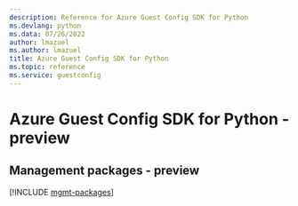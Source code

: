 ```yaml
---
description: Reference for Azure Guest Config SDK for Python
ms.devlang: python
ms.data: 07/26/2022
author: lmazuel
ms.author: lmazuel
title: Azure Guest Config SDK for Python
ms.topic: reference
ms.service: guestconfig
---
```

# Azure Guest Config SDK for Python - preview

## Management packages - preview
[!INCLUDE [mgmt-packages](guest-config-mgmt-index.md)]
